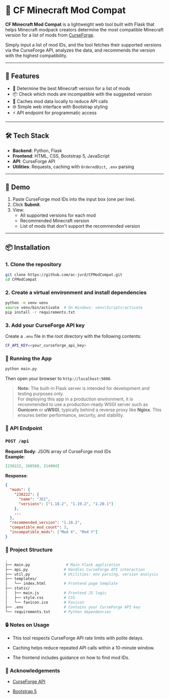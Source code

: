 # 🧱 CF Minecraft Mod Compat

**CF Minecraft Mod Compat** is a lightweight web tool built with Flask that helps Minecraft modpack creators determine the most compatible Minecraft version for a list of mods from [CurseForge](https://www.curseforge.com/minecraft/mc-mods). 

Simply input a list of mod IDs, and the tool fetches their supported versions via the CurseForge API, analyzes the data, and recommends the version with the highest compatibility.

---

## 🚀 Features

- 🧩 Determine the best Minecraft version for a list of mods
- 📦 Check which mods are incompatible with the suggested version
- 🔄 Caches mod data locally to reduce API calls
- 🌐 Simple web interface with Bootstrap styling
- ⚡ API endpoint for programmatic access

---

## 🛠 Tech Stack

- **Backend**: Python, Flask
- **Frontend**: HTML, CSS, Bootstrap 5, JavaScript
- **API**: CurseForge API
- **Utilities**: Requests, caching with `OrderedDict`, `.env` parsing

---

## 📸 Demo

1. Paste CurseForge mod IDs into the input box (one per line).
2. Click **Submit**.
3. View:
   - All supported versions for each mod
   - Recommended Minecraft version
   - List of mods that don't support the recommended version

---

## 📦 Installation

### 1. Clone the repository

```bash
git clone https://github.com/ac-jurd/CFModCompat.git
cd CFModCompat
```

### 2. Create a virtual environment and install dependencies

```bash
python -m venv venv
source venv/bin/activate  # On Windows: venv\Scripts\activate
pip install -r requirements.txt
```

### 3. Add your CurseForge API key

Create a `.env` file in the root directory with the following contents:

```bash
CF_API_KEY=<your_curseforge_api_key>
```

### 🧪 Running the App

```bash
python main.py
```

Then open your browser to `http://localhost:5000`.

> **Note:** The built-in Flask server is intended for development and testing purposes only.  
> For deploying this app in a production environment, it is recommended to use a production-ready WSGI server such as **Gunicorn** or **uWSGI**, typically behind a reverse proxy like **Nginx**. This ensures better performance, security, and stability.

### 📡 API Endpoint

### `POST /api`

**Request Body**: JSON array of CurseForge mod IDs  
**Example**:

```json
[238222, 268560, 314904]
```

**Response**:

```json
{
  "mods": {
    "238222": {
      "name": "JEI",
      "versions": ["1.18.2", "1.19.2", "1.20.1"]
    },
    ...
  },
  "recommended_version": "1.18.2",
  "compatible_mod_count": 3,
  "incompatible_mods": ["Mod X", "Mod Y"]
}
```

### 📁 Project Structure

```graphql
.
├── main.py                # Main Flask application
├── api.py                # Handles CurseForge API interaction
├── util.py               # Utilities: env parsing, version analysis
├── templates/
│   └── index.html        # Frontend page template
├── static/
│   ├── main.js           # Frontend JS logic
│   ├── style.css         # CSS
│   └── favicon.ico       # Favicon
├── .env                  # Contains your CurseForge API key
└── requirements.txt      # Python dependencies
```

### 🔒 Notes on Usage

- This tool respects CurseForge API rate limits with polite delays.

- Caching helps reduce repeated API calls within a 10-minute window.

- The frontend includes guidance on how to find mod IDs.

### 🙌 Acknowledgements

- [CurseForge API](https://docs.curseforge.com/)

- [Bootstrap 5](https://getbootstrap.com/)
